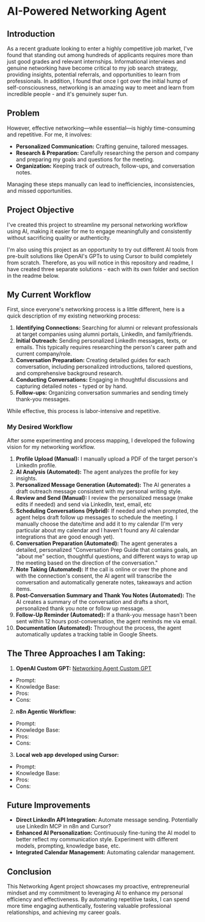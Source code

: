 # AI-Powered Networking Agent

## Introduction

As a recent graduate looking to enter a highly competitive job market, I've found that standing out among hundreds of applicants requires more than just good grades and relevant internships. Informational interviews and genuine networking have become critical to my job search strategy, providing insights, potential referrals, and opportunities to learn from professionals. In addition, I found that once I got over the initial hump of self-consciousness, networking is an amazing way to meet and learn from incredible people - and it's genuinely super fun.

## Problem

However, effective networking—while essential—is highly time-consuming and repetitive. For me, it involves:
- **Personalized Communication:** Crafting genuine, tailored messages.
- **Research & Preparation:** Carefully researching the person and company and preparing my goals and questions for the meeting.
- **Organization:** Keeping track of outreach, follow-ups, and conversation notes.

Managing these steps manually can lead to inefficiencies, inconsistencies, and missed opportunities.

## Project Objective

I've created this project to streamline my personal networking workflow using AI, making it easier for me to engage meaningfully and consistently without sacrificing quality or authenticity.

I'm also using this project as an opportunity to try out different AI tools from pre-built solutions like OpenAI's GPTs to using Cursor to build completely from scratch. Therefore, as you will notice in this repository and readme, I have created three separate solutions - each with its own folder and section in the readme below.

## My Current Workflow

First, since everyone's networking process is a little different, here is a quick description of my existing networking process:

1. **Identifying Connections:** Searching for alumni or relevant professionals at target companies using alumni portals, LinkedIn, and family/friends.
2. **Initial Outreach:** Sending personalized LinkedIn messages, texts, or emails. This typically requires researching the person's career path and current company/role.
3. **Conversation Preparation:** Creating detailed guides for each conversation, including personalized introductions, tailored questions, and comprehensive background research.
4. **Conducting Conversations:** Engaging in thoughtful discussions and capturing detailed notes - typed or by hand.
5. **Follow-ups:** Organizing conversation summaries and sending timely thank-you messages.

While effective, this process is labor-intensive and repetitive.

### My Desired Workflow

After some experimenting and process mapping, I developed the following vision for my networking workflow.

1. **Profile Upload (Manual):** I manually upload a PDF of the target person's LinkedIn profile.
2. **AI Analysis (Automated):** The agent analyzes the profile for key insights.
3. **Personalized Message Generation (Automated):** The AI generates a draft outreach message consistent with my personal writing style.
4. **Review and Send (Manual):** I review the personalized message (make edits if needed) and send via LinkedIn, text, email, etc
5. **Scheduling Conversations (Hybrid):** If needed and when prompted, the agent helps draft follow up messages to schedule the meeting. I manually choose the date/time and add it to my calendar (I'm very particular about my calendar and I haven't found any AI calendar integrations that are good enough yet).
6. **Conversation Preparation (Automated):** The agent generates a detailed, personalized "Conversation Prep Guide that contains goals, an "about me" section, thoughtful questions, and different ways to wrap up the meeting based on the direction of the conversation."
7. **Note Taking (Automated):** If the call is online or over the phone and with the connection's consent, the AI agent will transcribe the conversation and automatically generate notes, takeaways and action items.
8. **Post-Conversation Summary and Thank You Notes (Automated):** The AI creates a summary of the conversation and drafts a short, personalized thank you note or follow up message.
9. **Follow-Up Reminder (Automated):** If a thank-you message hasn't been sent within 12 hours post-conversation, the agent reminds me via email.
10. **Documentation (Automated):** Throughout the process, the agent automatically updates a tracking table in Google Sheets.

## The Three Approaches I am Taking:

1. **OpenAI Custom GPT:** [Networking Agent Custom GPT](https://chatgpt.com/g/g-67cc8aab4f28819191b8e061b0f5e91f-networking-agent)

- Prompt: 
- Knowledge Base:
- Pros:
- Cons:

2. **n8n Agentic Workflow:**

- Prompt:
- Knowledge Base:
- Pros:
- Cons:

3. **Local web app developed using Cursor:**

- Prompt:
- Knowledge Base:
- Pros:
- Cons:

## Future Improvements

- **Direct LinkedIn API Integration:** Automate message sending. Potentially use LinkedIn MCP in n8n and Cursor?
- **Enhanced AI Personalization:** Continuously fine-tuning the AI model to better reflect my communication style. Experiment with different models, prompting, knowledge base, etc.
- **Integrated Calendar Management:** Automating calendar management. 

## Conclusion

This Networking Agent project showcases my proactive, entrepreneurial mindset and my commitment to leveraging AI to enhance my personal efficiency and effectiveness. By automating repetitive tasks, I can spend more time engaging authentically, fostering valuable professional relationships, and achieving my career goals.



